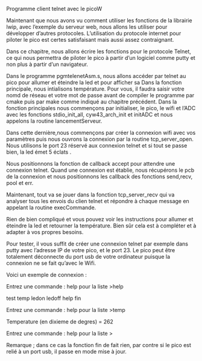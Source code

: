 Programme client telnet  avec le picoW

Maintenant que nous avons vu comment utiliser les fonctions de la librairie lwip, avec l’exemple du serveur web, nous allons les utiliser pour développer d’autres protocoles. L’utilisation du protocole internet pour piloter le pico est certes satisfaisant mais aussi assez contraignant.

Dans ce chapitre, nous allons écrire les fonctions pour le protocole Telnet, ce qui nous permettra de piloter le pico à partir d’un logiciel comme putty et non plus à partir d’un navigateur.

Dans le programme pgmtelenetAsm.s, nous allons accéder par telnet au pico pour allumer et éteindre la led et pour afficher sa Dans la fonction principale, nous intialisons température. Pour vous, il faudra saisir votre nomd de réseau et votre mot de passe avant de compiler le programme par cmake puis par make comme indiqué au chapitre précédent.
Dans la fonction principales nous commençons par initialiser, le pico, le wifi et l’ADC avec les fonctions stdio_init_all, cyw43_arch_init et initADC et nous appelons la routine lancementServeur.

Dans cette dernière,nous commençons par créer la connexion wifi avec vos paramètres puis nous ouvrons la connexion par la routine tcp_server_open. Nous utilisons le port 23 réservé aux connexion telnet et si tout se passe bien, la led émet 5 éclats .

Nous positionnons la fonction de callback accept pour attendre une connexion telnet.
Quand une connexion est établie, nous récupérons le pcb de la connexion et nous positionnons les callback des fonctions send,recv, pool et err.

Maintenant, tout va se jouer dans la fonction tcp_server_recv qui va analyser tous les envois du clien telnet et répondre à chaque message en appelant la routine execCommande.

Rien de bien compliqué et vous pouvez voir les instructions pour allumer et éteindre la led et retourner la température. Bien sûr cela est à compléter et à adapter à vos propres besoins.

Pour tester, il vous suffit de créer une connexion telnet par exemple dans putty avec l’adresse IP de votre pico, et le port 23. Le pico peut être totalement déconnecte du port usb de votre ordinateur puisque la connexion ne se fait qu’avec le Wifi.

Voici un exemple de connexion :

Entrez une commande : help pour la liste >help


test
temp
ledon
ledoff
help
fin

Entrez une commande : help pour la liste >temp


Temperature (en dixieme de degres) = 262

Entrez une commande : help pour la liste >

Remarque ; dans ce cas la fonction fin de fait rien, par contre si le pico est relié à un port usb, il passe en mode mise à jour.

